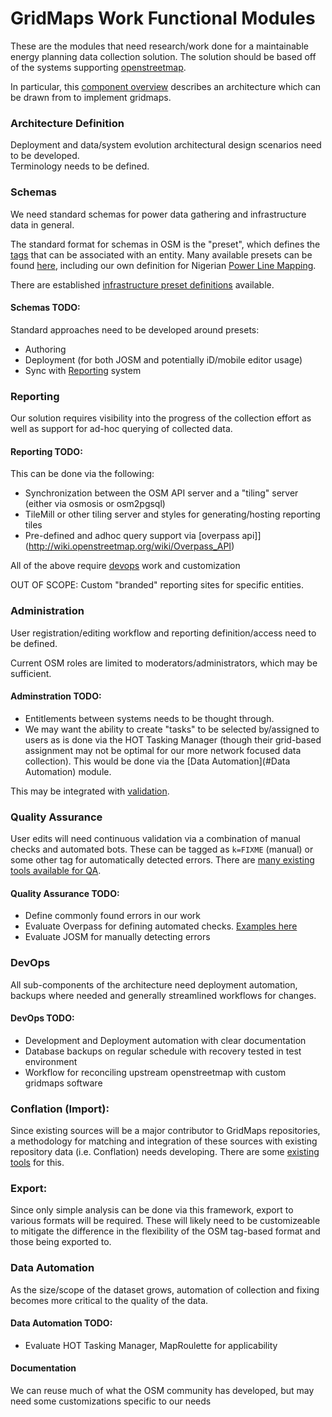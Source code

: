 # GridMaps Work Functional Modules

These are the modules that need research/work done for a maintainable energy planning data collection solution.
The solution should be based off of the systems supporting [openstreetmap](http://wiki.openstreetmap.org).  

In particular, this [component overview](http://wiki.openstreetmap.org/wiki/Component_overview) describes an architecture which can be drawn from to implement gridmaps.  

### Architecture Definition

Deployment and data/system evolution architectural design scenarios need to be developed.  
Terminology needs to be defined.  

### Schemas

We need standard schemas for power data gathering and infrastructure data in general.  

The standard format for schemas in OSM is the "preset", which defines the [tags](http://wiki.openstreetmap.org/wiki/Tags) that can be associated with an entity.  Many available presets can be found [here](https://josm.openstreetmap.de/wiki/Presets), including our own definition for Nigerian [Power Line Mapping](https://josm.openstreetmap.de/wiki/Presets/Power_Mapping_Utility_Simple).  

There are established [infrastructure preset definitions](http://wiki.openstreetmap.org/wiki/Humanitarian_OSM_Tags/HDM_preset#Utilities) available.  

#### Schemas TODO:
Standard approaches need to be developed around presets:
- Authoring 
- Deployment (for both JOSM and potentially iD/mobile editor usage)
- Sync with [Reporting](#Reporting) system


### Reporting

Our solution requires visibility into the progress of the collection effort as well as support for ad-hoc querying of collected data.  

#### Reporting TODO:
This can be done via the following:
- Synchronization between the OSM API server and a "tiling" server (either via osmosis or osm2pgsql)
- TileMill or other tiling server and styles for generating/hosting reporting tiles
- Pre-defined and adhoc query support via [overpass api]](http://wiki.openstreetmap.org/wiki/Overpass_API)

All of the above require [devops](#DevOps) work and customization

OUT OF SCOPE:  Custom "branded" reporting sites for specific entities.  

### Administration

User registration/editing workflow and reporting definition/access need to be defined. 

Current OSM roles are limited to moderators/administrators, which may be sufficient.  

#### Adminstration TODO:  
- Entitlements between systems needs to be thought through.  
- We may want the ability to create "tasks" to be selected by/assigned to users as is done via the HOT Tasking Manager (though their grid-based assignment may not be optimal for our more network focused data collection).  This would be done via the [Data Automation](#Data Automation) module. 

This may be integrated with [validation](#Validation).  

### Quality Assurance

User edits will need continuous validation via a combination of manual checks and automated bots.  These can be tagged as ```k=FIXME``` (manual) or some other tag for automatically detected errors.  There are [many existing tools available for QA](http://wiki.openstreetmap.org/wiki/Quality_assurance).

#### Quality Assurance TODO: 
- Define commonly found errors in our work
- Evaluate Overpass for defining automated checks.  [Examples here](http://wiki.openstreetmap.org/wiki/Overpass_turbo/Examples)
- Evaluate JOSM for manually detecting errors

### DevOps

All sub-components of the architecture need deployment automation, backups where needed and generally streamlined workflows for changes.  

#### DevOps TODO:  
- Development and Deployment automation with clear documentation
- Database backups on regular schedule with recovery tested in test environment
- Workflow for reconciling upstream openstreetmap with custom gridmaps software

### Conflation (Import):

Since existing sources will be a major contributor to GridMaps repositories, a methodology for matching and integration of these sources with existing repository data (i.e. Conflation) needs developing.  There are some [existing tools](http://wiki.openstreetmap.org/wiki/Conflation) for this.  


### Export:

Since only simple analysis can be done via this framework, export to various formats will be required.  These will likely need to be customizeable to mitigate the difference in the flexibility of the OSM tag-based format and those being exported to.  

### Data Automation

As the size/scope of the dataset grows, automation of collection and fixing becomes more critical to the quality of the data.  

#### Data Automation TODO:
- Evaluate HOT Tasking Manager, MapRoulette for applicability

#### Documentation

We can reuse much of what the OSM community has developed, but may need some customizations specific to our needs

